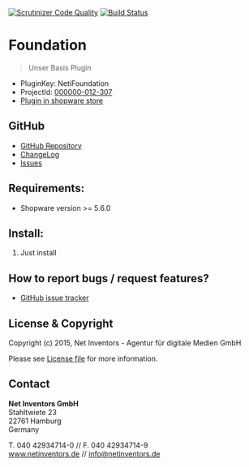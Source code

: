 [![Scrutinizer Code Quality](https://scrutinizer-ci.com/g/NetInventors/sw.ext.neti_foundation/badges/quality-score.png?b=master&s=79ea13740fcb0fdeef412151cb37caa096c3e45a)](https://scrutinizer-ci.com/g/NetInventors/sw.ext.neti_foundation/?branch=master)
[![Build Status](https://scrutinizer-ci.com/g/NetInventors/sw.ext.neti_foundation/badges/build.png?b=master&s=3a5cee547759d9abd5e507f7635580ce18a8f78c)](https://scrutinizer-ci.com/g/NetInventors/sw.ext.neti_foundation/build-status/master)

# Foundation
> Unser Basis Plugin

* PluginKey: NetiFoundation
* ProjectId: [000000-012-307](https://redmine.netinventors.de/projects/000000-012-345/)
* [Plugin in shopware store](http://store.shopware.com/detail/index/sArticle/162025)

## GitHub
* [GitHub Repository](https://github.com/NetInventors/sw.ext.neti_foundation/) 
* [ChangeLog](https://github.com/NetInventors/sw.ext.neti_foundation/commits)
* [Issues](https://github.com/NetInventors/sw.ext.neti_foundation/issues)

## Requirements:
* Shopware version >= 5.6.0

## Install:
1. Just install

## How to report bugs / request features?
* [GitHub issue tracker](https://github.com/NetInventors/sw.ext.neti_foundation/issues)

## License & Copyright
Copyright (c) 2015, Net Inventors - Agentur für digitale Medien GmbH

Please see [License file](LICENSE) for more information.

## Contact
**Net Inventors GmbH**  
Stahltwiete 23  
22761 Hamburg  
Germany  

T. 040 42934714-0 // F. 040 42934714-9  
www.netinventors.de // info@netinventors.de  
